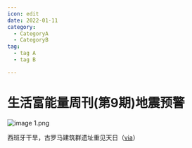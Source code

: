 ```yaml
---
icon: edit
date: 2022-01-11
category:
  - CategoryA
  - CategoryB
tag:
  - tag A
  - tag B

---
```


# 生活富能量周刊(第9期)地震预警

![image _1_.png](https://s2.loli.net/2022/09/07/F9qjQnMU8hcb54o.png)

西班牙干旱，古罗马建筑群遗址重见天日（[via](https://cj.sina.com.cn/articles/view/1645705403/621778bb020014etx?finpagefr=p_104&sudaref=www.baidu.com&display=0&retcode=0)）

